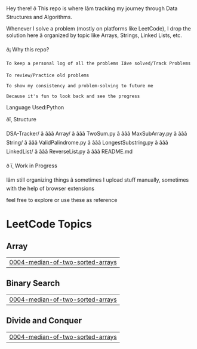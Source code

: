Hey there! ð
This repo is where Iâm tracking my journey through Data Structures and Algorithms.

Whenever I solve a problem (mostly on platforms like LeetCode), I drop the solution here â organized by topic like Arrays, Strings, Linked Lists, etc. 

ð¡ Why this repo?

    To keep a personal log of all the problems Iâve solved/Track Problems

    To review/Practice old problems 

    To show my consistency and problem-solving to future me 

    Because it's fun to look back and see the progress

Language Used:Python

ðï¸ Structure

DSA-Tracker/
â
âââ Array/
â   âââ TwoSum.py
â   âââ MaxSubArray.py
â
âââ String/
â   âââ ValidPalindrome.py
â   âââ LongestSubstring.py
â
âââ LinkedList/
â   âââ ReverseList.py
â
âââ README.md

ð ï¸ Work in Progress

Iâm still organizing things â sometimes I upload stuff manually, sometimes with the help of browser extensions

feel free to explore or use these as reference

<!---LeetCode Topics Start-->
# LeetCode Topics
## Array
|  |
| ------- |
| [0004-median-of-two-sorted-arrays](https://github.com/MuneebAhmed01/Python_Dsa_Month1/tree/master/0004-median-of-two-sorted-arrays) |
## Binary Search
|  |
| ------- |
| [0004-median-of-two-sorted-arrays](https://github.com/MuneebAhmed01/Python_Dsa_Month1/tree/master/0004-median-of-two-sorted-arrays) |
## Divide and Conquer
|  |
| ------- |
| [0004-median-of-two-sorted-arrays](https://github.com/MuneebAhmed01/Python_Dsa_Month1/tree/master/0004-median-of-two-sorted-arrays) |
<!---LeetCode Topics End-->